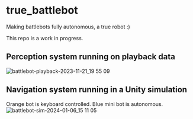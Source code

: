 # true_battlebot
Making battlebots fully autonomous, a true robot :)

This repo is a work in progress.

## Perception system running on playback data
![battlebot-playback-2023-11-21_19 55 09](https://github.com/Woz4tetra/true_battlebot/assets/6537202/4c862962-6c6f-4c2f-91f7-e9ae1b9c623d)

## Navigation system running in a Unity simulation
Orange bot is keyboard controlled. Blue mini bot is autonomous.
![battlebot-sim-2024-01-06_15 11 05](https://github.com/Woz4tetra/true_battlebot/assets/6537202/cebfd500-c626-423a-82cf-f7784d2b682f)
